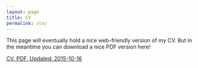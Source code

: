 ```yaml
---
layout: page
title: CV
permalink: /cv/
---
```


This page will eventually hold a nice web-friendly version of my CV. But in the meantime you can download a nice PDF version here! 

[CV, PDF, Updated: 2015-10-16](/files/pcowpert_cv.pdf)